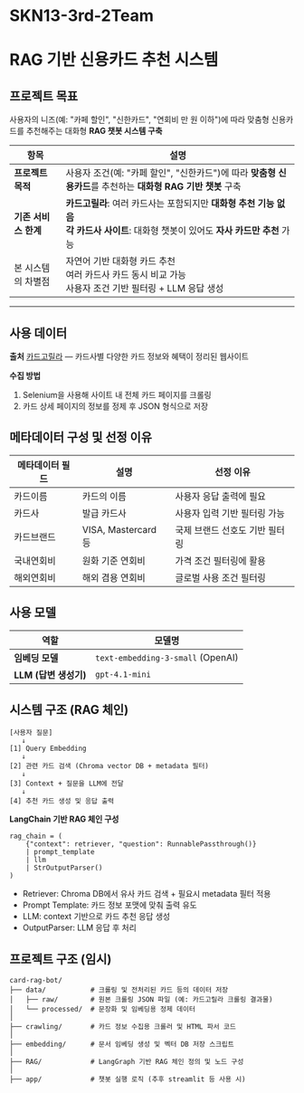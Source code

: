 # SKN13-3rd-2Team

# RAG 기반 신용카드 추천 시스템

## 프로젝트 목표
사용자의 니즈(예: "카페 할인", "신한카드", "연회비 만 원 이하")에 따라
맞춤형 신용카드를 추천해주는 대화형 **RAG 챗봇 시스템 구축**

| 항목                 | 설명                                                                                                                                       |
| -------------------- | ------------------------------------------------------------------------------------------------------------------------------------------ |
| **프로젝트 목적**    | 사용자 조건(예: "카페 할인", "신한카드")에 따라 **맞춤형 신용카드**를 추천하는 **대화형 RAG 기반 챗봇** 구축                               |
| **기존 서비스 한계** | **카드고릴라**: 여러 카드사는 포함되지만 **대화형 추천 기능 없음**<br>**각 카드사 사이트**: 대화형 챗봇이 있어도 **자사 카드만 추천** 가능 |
| 본 시스템의 차별점   | 자연어 기반 대화형 카드 추천<br>여러 카드사 카드 동시 비교 가능<br>사용자 조건 기반 필터링 + LLM 응답 생성                                 |

---

## 사용 데이터

**출처**
[카드고릴라](https://www.card-gorilla.com) — 카드사별 다양한 카드 정보와 혜택이 정리된 웹사이트

**수집 방법**
1. Selenium을 사용해 사이트 내 전체 카드 페이지를 크롤링
2. 카드 상세 페이지의 정보를 정제 후 JSON 형식으로 저장

## 메타데이터 구성 및 선정 이유

| 메타데이터 필드 | 설명                | 선정 이유                      |
| --------------- | ------------------- | ------------------------------ |
| 카드이름        | 카드의 이름         | 사용자 응답 출력에 필요        |
| 카드사          | 발급 카드사         | 사용자 입력 기반 필터링 가능   |
| 카드브랜드      | VISA, Mastercard 등 | 국제 브랜드 선호도 기반 필터링 |
| 국내연회비      | 원화 기준 연회비    | 가격 조건 필터링에 활용        |
| 해외연회비      | 해외 겸용 연회비    | 글로벌 사용 조건 필터링        |

## 사용 모델

| 역할                  | 모델명                            |
| --------------------- | --------------------------------- |
| **임베딩 모델**       | `text-embedding-3-small` (OpenAI) |
| **LLM (답변 생성기)** | `gpt-4.1-mini`                    |

## 시스템 구조 (RAG 체인)

```
[사용자 질문]
   ↓
[1] Query Embedding
   ↓
[2] 관련 카드 검색 (Chroma vector DB + metadata 필터)
   ↓
[3] Context + 질문을 LLM에 전달
   ↓
[4] 추천 카드 생성 및 응답 출력
```

**LangChain 기반 RAG 체인 구성**

```
rag_chain = (
    {"context": retriever, "question": RunnablePassthrough()}
    | prompt_template
    | llm
    | StrOutputParser()
)
```

- Retriever: Chroma DB에서 유사 카드 검색 + 필요시 metadata 필터 적용
- Prompt Template: 카드 정보 포맷에 맞춰 출력 유도
- LLM: context 기반으로 카드 추천 응답 생성
- OutputParser: LLM 응답 후 처리

## 프로젝트 구조 (임시)

```
card-rag-bot/
├── data/           # 크롤링 및 전처리된 카드 등의 데이터 저장
│   ├── raw/        # 원본 크롤링 JSON 파일 (예: 카드고릴라 크롤링 결과물)
│   └── processed/  # 문장화 및 임베딩용 정제 데이터
│
├── crawling/       # 카드 정보 수집용 크롤러 및 HTML 파서 코드
│
├── embedding/      # 문서 임베딩 생성 및 벡터 DB 저장 스크립트
│
├── RAG/            # LangGraph 기반 RAG 체인 정의 및 노드 구성
│
├── app/            # 챗봇 실행 로직 (추후 streamlit 등 사용 시)
```

